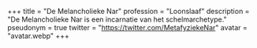 +++
title = "De Melancholieke Nar"
profession = "Loonslaaf"
description = "De Melancholieke Nar is een incarnatie van het schelmarchetype."
pseudonym = true
twitter = "https://twitter.com/MetafyziekeNar"
avatar = "avatar.webp"
+++

